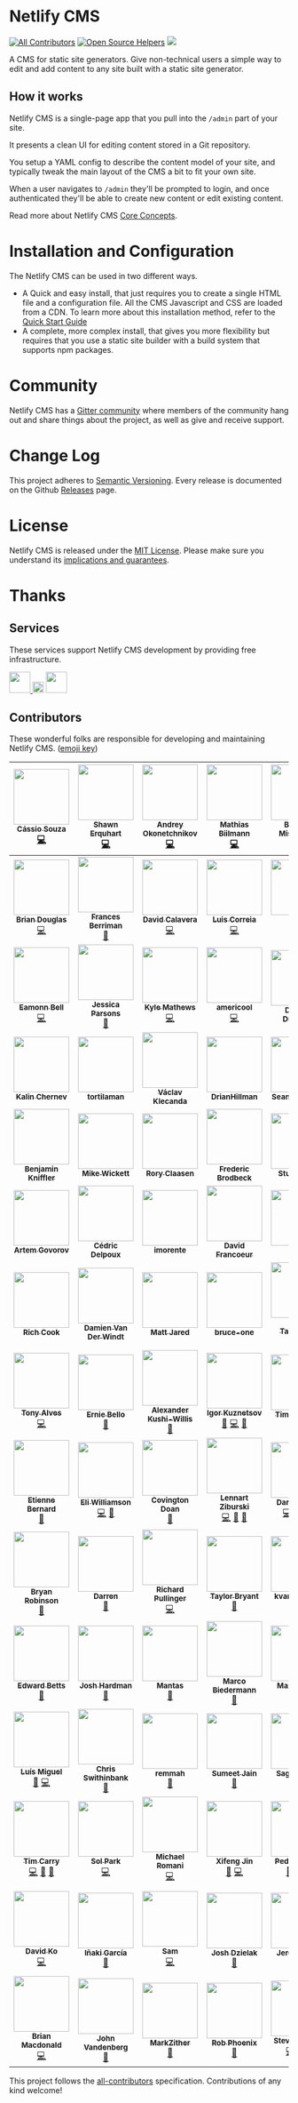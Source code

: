 # Netlify CMS
[![All Contributors](https://img.shields.io/badge/all_contributors-105-orange.svg)](#contributors)
[![Open Source Helpers](https://www.codetriage.com/netlify/netlify-cms/badges/users.svg)](https://www.codetriage.com/netlify/netlify-cms)
[![](https://badges.gitter.im/Join%20Chat.svg)](https://gitter.im/netlify/netlifycms)

A CMS for static site generators. Give non-technical users a simple way to edit
and add content to any site built with a static site generator.

## How it works

Netlify CMS is a single-page app that you pull into the `/admin` part of your site.

It presents a clean UI for editing content stored in a Git repository.

You setup a YAML config to describe the content model of your site, and typically
tweak the main layout of the CMS a bit to fit your own site.

When a user navigates to `/admin` they'll be prompted to login, and once authenticated
they'll be able to create new content or edit existing content.

Read more about Netlify CMS [Core Concepts](https://www.netlifycms.org/docs/intro/).

# Installation and Configuration

The Netlify CMS can be used in two different ways.

* A Quick and easy install, that just requires you to create a single HTML file and a configuration file. All the CMS Javascript and CSS are loaded from a CDN.
To learn more about this installation method, refer to the [Quick Start Guide](https://www.netlifycms.org/docs/quick-start/)
* A complete, more complex install, that gives you more flexibility but requires that you use a static site builder with a build system that supports npm packages.

# Community

Netlify CMS has a [Gitter community](https://gitter.im/netlify/netlifycms) where members of the community hang out and share things about the project, as well as give and receive support.

# Change Log

This project adheres to [Semantic Versioning](http://semver.org/).
Every release is documented on the Github [Releases](https://github.com/netlify/netlify-cms/releases) page.

# License

Netlify CMS is released under the [MIT License](LICENSE).
Please make sure you understand its [implications and guarantees](https://writing.kemitchell.com/2016/09/21/MIT-License-Line-by-Line.html).

# Thanks

## Services
These services support Netlify CMS development by providing free infrastructure.
<p>
  <a href="https://www.travis-ci.org">
    <img src="https://raw.githubusercontent.com/netlify/netlify-cms/master/img/travis.png" height="38"/>
  </a>
  <img src="https://spacergif.org/spacer.gif" width="20"/>
  <a href="https://www.browserstack.com">
    <img src="https://raw.githubusercontent.com/netlify/netlify-cms/master/img/browserstack.png" height="38"/>
  </a>
</p>

## Contributors
These wonderful folks are responsible for developing and maintaining Netlify CMS. ([emoji key](https://github.com/kentcdodds/all-contributors#emoji-key))

<!-- ALL-CONTRIBUTORS-LIST:START - Do not remove or modify this section -->
| [<img src="https://avatars2.githubusercontent.com/u/33676?v=4" width="100px;"/><br /><sub><b>Cássio Souza</b></sub>](https://twitter.com/cassiozen)<br />[💻](https://github.com/netlify/netlify-cms/commits?author=cassiozen "Code") | [<img src="https://avatars3.githubusercontent.com/u/2112202?v=4" width="100px;"/><br /><sub><b>Shawn Erquhart</b></sub>](https://erquh.art)<br />[💻](https://github.com/netlify/netlify-cms/commits?author=erquhart "Code") | [<img src="https://avatars3.githubusercontent.com/u/11071?v=4" width="100px;"/><br /><sub><b>Andrey Okonetchnikov</b></sub>](http://okonet.ru)<br />[💻](https://github.com/netlify/netlify-cms/commits?author=okonet "Code") | [<img src="https://avatars0.githubusercontent.com/u/6515?v=4" width="100px;"/><br /><sub><b>Mathias Biilmann</b></sub>](https://www.netlify.com)<br />[💻](https://github.com/netlify/netlify-cms/commits?author=biilmann "Code") | [<img src="https://avatars1.githubusercontent.com/u/1425133?v=4" width="100px;"/><br /><sub><b>Benaiah Mischenko</b></sub>](http://benaiah.me)<br />[💻](https://github.com/netlify/netlify-cms/commits?author=Benaiah "Code") | [<img src="https://avatars0.githubusercontent.com/u/2281080?v=4" width="100px;"/><br /><sub><b>Rafael Conde</b></sub>](http://rafaelconde.net)<br />[🎨](#design-rafaelconde "Design") [💻](https://github.com/netlify/netlify-cms/commits?author=rafaelconde "Code") | [<img src="https://avatars0.githubusercontent.com/u/2513147?v=4" width="100px;"/><br /><sub><b>Joseph Earl</b></sub>](http://josephearl.co.uk)<br />[💻](https://github.com/netlify/netlify-cms/commits?author=josephearl "Code") |
| :---: | :---: | :---: | :---: | :---: | :---: | :---: |
| [<img src="https://avatars2.githubusercontent.com/u/5713670?v=4" width="100px;"/><br /><sub><b>Brian Douglas</b></sub>](https://briandouglas.me/)<br />[💻](https://github.com/netlify/netlify-cms/commits?author=bdougie "Code") | [<img src="https://avatars3.githubusercontent.com/u/44568?v=4" width="100px;"/><br /><sub><b>Frances Berriman</b></sub>](https://fberriman.com)<br />[🎨](#design-phae "Design") | [<img src="https://avatars0.githubusercontent.com/u/1050?v=4" width="100px;"/><br /><sub><b>David Calavera</b></sub>](https://github.com/calavera)<br />[💻](https://github.com/netlify/netlify-cms/commits?author=calavera "Code") | [<img src="https://avatars0.githubusercontent.com/u/8883545?v=4" width="100px;"/><br /><sub><b>Luis Correia</b></sub>](https://luisc.pt)<br />[💻](https://github.com/netlify/netlify-cms/commits?author=lmcorreia "Code") | [<img src="https://avatars1.githubusercontent.com/u/20345941?v=4" width="100px;"/><br /><sub><b>Caleb</b></sub>](https://github.com/tech4him1)<br />[💻](https://github.com/netlify/netlify-cms/commits?author=tech4him1 "Code") | [<img src="https://avatars0.githubusercontent.com/u/3292160?v=4" width="100px;"/><br /><sub><b>Jerry Holmes</b></sub>](http://www.pagedragon.com)<br />[💻](https://github.com/netlify/netlify-cms/commits?author=jholmes033169 "Code") | [<img src="https://avatars0.githubusercontent.com/u/8377185?v=4" width="100px;"/><br /><sub><b>abumalick</b></sub>](https://github.com/abumalick)<br />[💻](https://github.com/netlify/netlify-cms/commits?author=abumalick "Code") |
| [<img src="https://avatars1.githubusercontent.com/u/4513526?v=4" width="100px;"/><br /><sub><b>Eamonn Bell</b></sub>](http://www.eamonnbell.com)<br />[💻](https://github.com/netlify/netlify-cms/commits?author=eamonnbell "Code") | [<img src="https://avatars2.githubusercontent.com/u/6111186?v=4" width="100px;"/><br /><sub><b>Jessica Parsons</b></sub>](https://github.com/verythorough)<br />[📖](https://github.com/netlify/netlify-cms/commits?author=verythorough "Documentation") | [<img src="https://avatars3.githubusercontent.com/u/71047?v=4" width="100px;"/><br /><sub><b>Kyle Mathews</b></sub>](https://www.bricolage.io)<br />[💻](https://github.com/netlify/netlify-cms/commits?author=KyleAMathews "Code") | [<img src="https://avatars1.githubusercontent.com/u/16258690?v=4" width="100px;"/><br /><sub><b>americool</b></sub>](https://github.com/americool)<br />[💻](https://github.com/netlify/netlify-cms/commits?author=americool "Code") | [<img src="https://avatars3.githubusercontent.com/u/3051737?v=4" width="100px;"/><br /><sub><b>Damien Duhamel</b></sub>](http://www.damienduhamel.fr)<br /> | [<img src="https://avatars1.githubusercontent.com/u/1188186?v=4" width="100px;"/><br /><sub><b>Julian Krispel-Samsel</b></sub>](http://reactrocket.com)<br /> | [<img src="https://avatars0.githubusercontent.com/u/6445815?v=4" width="100px;"/><br /><sub><b>Kevin McCormack</b></sub>](http://harlemsquirrel.github.io/)<br /> |
| [<img src="https://avatars3.githubusercontent.com/u/1923476?v=4" width="100px;"/><br /><sub><b>Kalin Chernev</b></sub>](https://github.com/kalinchernev)<br /> | [<img src="https://avatars2.githubusercontent.com/u/5018268?v=4" width="100px;"/><br /><sub><b>tortilaman</b></sub>](https://github.com/tortilaman)<br /> | [<img src="https://avatars0.githubusercontent.com/u/1184334?v=4" width="100px;"/><br /><sub><b>Václav Klecanda</b></sub>](http://www.vxk.cz)<br /> | [<img src="https://avatars0.githubusercontent.com/u/2983665?v=4" width="100px;"/><br /><sub><b>DrianHillman</b></sub>](http://drianhillman.me)<br /> | [<img src="https://avatars1.githubusercontent.com/u/1198032?v=4" width="100px;"/><br /><sub><b>Sean Crawford</b></sub>](https://github.com/seantcoyote)<br /> | [<img src="https://avatars1.githubusercontent.com/u/111932?v=4" width="100px;"/><br /><sub><b>Robert Riemann</b></sub>](http://blog.riemann.cc)<br /> | [<img src="https://avatars1.githubusercontent.com/u/4165105?v=4" width="100px;"/><br /><sub><b>Ben Berman</b></sub>](http://jygabyte.com)<br /> |
| [<img src="https://avatars3.githubusercontent.com/u/4349324?v=4" width="100px;"/><br /><sub><b>Benjamin Kniffler</b></sub>](https://github.com/bkniffler)<br /> | [<img src="https://avatars1.githubusercontent.com/u/845983?v=4" width="100px;"/><br /><sub><b>Mike Wickett</b></sub>](http://www.wickett.ca)<br /> | [<img src="https://avatars1.githubusercontent.com/u/2751799?v=4" width="100px;"/><br /><sub><b>Rory Claasen</b></sub>](http://roryclaasen.me)<br /> | [<img src="https://avatars3.githubusercontent.com/u/724844?v=4" width="100px;"/><br /><sub><b>Frederic Brodbeck</b></sub>](http://www.freder.io/)<br /> | [<img src="https://avatars2.githubusercontent.com/u/1245746?v=4" width="100px;"/><br /><sub><b>Stuart Dum</b></sub>](https://github.com/simplystuart)<br /> | [<img src="https://avatars0.githubusercontent.com/u/8184251?v=4" width="100px;"/><br /><sub><b>Ryan Watters</b></sub>](https://github.com/rdwatters)<br /> | [<img src="https://avatars3.githubusercontent.com/u/4315?v=4" width="100px;"/><br /><sub><b>Helder S Ribeiro</b></sub>](https://twitter.com/hsribei)<br /> |
| [<img src="https://avatars1.githubusercontent.com/u/979966?v=4" width="100px;"/><br /><sub><b>Artem Govorov</b></sub>](http://dm.gl)<br /> | [<img src="https://avatars3.githubusercontent.com/u/2683300?v=4" width="100px;"/><br /><sub><b>Cédric Delpoux</b></sub>](http://xuopled.netlify.com/)<br /> | [<img src="https://avatars3.githubusercontent.com/u/83225?v=4" width="100px;"/><br /><sub><b>imorente</b></sub>](https://github.com/imorente)<br /> | [<img src="https://avatars3.githubusercontent.com/u/5230460?v=4" width="100px;"/><br /><sub><b>David Francoeur</b></sub>](http://davidfrancoeur.com)<br /> | [<img src="https://avatars3.githubusercontent.com/u/1954977?v=4" width="100px;"/><br /><sub><b>Rusta</b></sub>](https://github.com/Rusta)<br /> | [<img src="https://avatars1.githubusercontent.com/u/1299786?v=4" width="100px;"/><br /><sub><b>Henrik Lau Eriksson</b></sub>](http://henrik.laueriksson.com)<br /> | [<img src="https://avatars0.githubusercontent.com/u/1294877?v=4" width="100px;"/><br /><sub><b>Kraig Walker</b></sub>](https://www.kraigwalker.com)<br /> |
| [<img src="https://avatars1.githubusercontent.com/u/2994311?v=4" width="100px;"/><br /><sub><b>Rich Cook</b></sub>](http://www.TalesofMurder.com)<br /> | [<img src="https://avatars3.githubusercontent.com/u/1309950?v=4" width="100px;"/><br /><sub><b>Damien Van Der Windt</b></sub>](https://github.com/damienvdw)<br /> | [<img src="https://avatars2.githubusercontent.com/u/1571899?v=4" width="100px;"/><br /><sub><b>Matt Jared</b></sub>](http://mattjared.github.io/)<br /> | [<img src="https://avatars1.githubusercontent.com/u/1100280?v=4" width="100px;"/><br /><sub><b>bruce-one</b></sub>](https://github.com/bruce-one)<br /> | [<img src="https://avatars3.githubusercontent.com/u/103008?v=4" width="100px;"/><br /><sub><b>Frank Taillandier</b></sub>](https://frank.taillandier.me)<br />[📖](https://github.com/netlify/netlify-cms/commits?author=DirtyF "Documentation") | [<img src="https://avatars0.githubusercontent.com/u/2936813?v=4" width="100px;"/><br /><sub><b>Aquib Master</b></sub>](http://aquibm.com/)<br />[💻](https://github.com/netlify/netlify-cms/commits?author=aquibm "Code") | [<img src="https://avatars0.githubusercontent.com/u/3147296?v=4" width="100px;"/><br /><sub><b>Eric Jinks</b></sub>](http://ericjinks.com)<br />[💻](https://github.com/netlify/netlify-cms/commits?author=Jinksi "Code") |
| [<img src="https://avatars3.githubusercontent.com/u/784848?v=4" width="100px;"/><br /><sub><b>Tony Alves</b></sub>](https://github.com/talves)<br />[💻](https://github.com/netlify/netlify-cms/commits?author=talves "Code") | [<img src="https://avatars3.githubusercontent.com/u/782?v=4" width="100px;"/><br /><sub><b>Ernie Bello</b></sub>](http://ern.me)<br />[🐛](https://github.com/netlify/netlify-cms/issues?q=author%3Aebello "Bug reports") | [<img src="https://avatars3.githubusercontent.com/u/6202476?v=4" width="100px;"/><br /><sub><b>Alexander Kushi-Willis</b></sub>](https://ackushiw.com)<br />[📖](https://github.com/netlify/netlify-cms/commits?author=ackushiw "Documentation") | [<img src="https://avatars3.githubusercontent.com/u/54089?v=4" width="100px;"/><br /><sub><b>Igor Kuznetsov</b></sub>](http://www.igk.ru)<br />[🐛](https://github.com/netlify/netlify-cms/issues?q=author%3Aigk1972 "Bug reports") [💻](https://github.com/netlify/netlify-cms/commits?author=igk1972 "Code") [🔌](#plugin-igk1972 "Plugin/utility libraries") | [<img src="https://avatars2.githubusercontent.com/u/1312538?v=4" width="100px;"/><br /><sub><b>Tim Erickson</b></sub>](http://neutyp.com)<br />[🎨](#design-neutyp "Design") | [<img src="https://avatars0.githubusercontent.com/u/871552?v=4" width="100px;"/><br /><sub><b>David Jones</b></sub>](http://davidejones.com)<br />[📖](https://github.com/netlify/netlify-cms/commits?author=davidejones "Documentation") | [<img src="https://avatars0.githubusercontent.com/u/27744332?v=4" width="100px;"/><br /><sub><b>Henrique Cavalieri</b></sub>](https://kaordica.com.br)<br />[📖](https://github.com/netlify/netlify-cms/commits?author=hcavalieri "Documentation") |
| [<img src="https://avatars0.githubusercontent.com/u/250958?v=4" width="100px;"/><br /><sub><b>Etienne Bernard</b></sub>](https://github.com/ebernard)<br />[📖](https://github.com/netlify/netlify-cms/commits?author=ebernard "Documentation") | [<img src="https://avatars3.githubusercontent.com/u/871660?v=4" width="100px;"/><br /><sub><b>Eli Williamson</b></sub>](http://eliwilliamson.com)<br />[💻](https://github.com/netlify/netlify-cms/commits?author=eliwilliamson "Code") [🎨](#design-eliwilliamson "Design") | [<img src="https://avatars0.githubusercontent.com/u/858837?v=4" width="100px;"/><br /><sub><b>Covington Doan</b></sub>](https://www.covingtondoan.com)<br />[📖](https://github.com/netlify/netlify-cms/commits?author=covingtondoan "Documentation") | [<img src="https://avatars3.githubusercontent.com/u/1299080?v=4" width="100px;"/><br /><sub><b>Lennart Ziburski</b></sub>](http://lennartziburski.com)<br />[💻](https://github.com/netlify/netlify-cms/commits?author=ziburski "Code") [🎨](#design-ziburski "Design") [📖](https://github.com/netlify/netlify-cms/commits?author=ziburski "Documentation") | [<img src="https://avatars1.githubusercontent.com/u/387640?v=4" width="100px;"/><br /><sub><b>Darrel O'Pry</b></sub>](http://darrelopry.com)<br />[💻](https://github.com/netlify/netlify-cms/commits?author=dopry "Code") [🚇](#infra-dopry "Infrastructure (Hosting, Build-Tools, etc)") [⚠️](https://github.com/netlify/netlify-cms/commits?author=dopry "Tests") | [<img src="https://avatars1.githubusercontent.com/u/13856868?v=4" width="100px;"/><br /><sub><b>Erin Symons</b></sub>](https://github.com/yourfrienderin)<br />[📖](https://github.com/netlify/netlify-cms/commits?author=yourfrienderin "Documentation") | [<img src="https://avatars0.githubusercontent.com/u/5200555?v=4" width="100px;"/><br /><sub><b>Austin Green</b></sub>](https://github.com/AustinGreen)<br />[📖](https://github.com/netlify/netlify-cms/commits?author=AustinGreen "Documentation") [💡](#example-AustinGreen "Examples") |
| [<img src="https://avatars2.githubusercontent.com/u/799360?v=4" width="100px;"/><br /><sub><b>Bryan Robinson</b></sub>](http://bryanlrobinson.com)<br />[📖](https://github.com/netlify/netlify-cms/commits?author=brob "Documentation") | [<img src="https://avatars1.githubusercontent.com/u/561983?v=4" width="100px;"/><br /><sub><b>Darren</b></sub>](https://github.com/dardub)<br />[📖](https://github.com/netlify/netlify-cms/commits?author=dardub "Documentation") | [<img src="https://avatars3.githubusercontent.com/u/576512?v=4" width="100px;"/><br /><sub><b>Richard Pullinger</b></sub>](http://www.richardpullinger.com)<br />[💻](https://github.com/netlify/netlify-cms/commits?author=rpullinger "Code") | [<img src="https://avatars1.githubusercontent.com/u/3718939?v=4" width="100px;"/><br /><sub><b>Taylor Bryant</b></sub>](https://taylorbryant.blog)<br />[📖](https://github.com/netlify/netlify-cms/commits?author=taylorbryant "Documentation") | [<img src="https://avatars3.githubusercontent.com/u/5881826?v=4" width="100px;"/><br /><sub><b>kvanerkelens</b></sub>](https://github.com/kvanerkelens)<br />[📖](https://github.com/netlify/netlify-cms/commits?author=kvanerkelens "Documentation") | [<img src="https://avatars1.githubusercontent.com/u/8291663?v=4" width="100px;"/><br /><sub><b>Patrick Sier</b></sub>](https://patsier.com/)<br />[💻](https://github.com/netlify/netlify-cms/commits?author=pjsier "Code") | [<img src="https://avatars2.githubusercontent.com/u/6132191?v=4" width="100px;"/><br /><sub><b>Christian Nolte</b></sub>](http://noltech.net)<br />[💻](https://github.com/netlify/netlify-cms/commits?author=drlogout "Code") |
| [<img src="https://avatars1.githubusercontent.com/u/3818?v=4" width="100px;"/><br /><sub><b>Edward Betts</b></sub>](http://edwardbetts.com/)<br />[📖](https://github.com/netlify/netlify-cms/commits?author=EdwardBetts "Documentation") | [<img src="https://avatars1.githubusercontent.com/u/8771435?v=4" width="100px;"/><br /><sub><b>Josh Hardman</b></sub>](https://github.com/jhardman0830)<br />[📖](https://github.com/netlify/netlify-cms/commits?author=jhardman0830 "Documentation") | [<img src="https://avatars0.githubusercontent.com/u/11616378?v=4" width="100px;"/><br /><sub><b>Mantas</b></sub>](https://behance.net/mistermantas)<br />[📖](https://github.com/netlify/netlify-cms/commits?author=mistermantas "Documentation") | [<img src="https://avatars0.githubusercontent.com/u/5244986?v=4" width="100px;"/><br /><sub><b>Marco Biedermann</b></sub>](https://www.marcobiedermann.com)<br />[📖](https://github.com/netlify/netlify-cms/commits?author=marcobiedermann "Documentation") | [<img src="https://avatars0.githubusercontent.com/u/7525670?v=4" width="100px;"/><br /><sub><b>Max Stoiber</b></sub>](https://mxstbr.blog/newsletter)<br />[📖](https://github.com/netlify/netlify-cms/commits?author=mxstbr "Documentation") | [<img src="https://avatars0.githubusercontent.com/u/89368?v=4" width="100px;"/><br /><sub><b>Vyacheslav Matyukhin</b></sub>](http://berekuk.ru)<br />[📖](https://github.com/netlify/netlify-cms/commits?author=berekuk "Documentation") | [<img src="https://avatars1.githubusercontent.com/u/9059048?v=4" width="100px;"/><br /><sub><b>jimmaaay</b></sub>](https://jimmythompson.me)<br />[💻](https://github.com/netlify/netlify-cms/commits?author=jimmaaay "Code") |
| [<img src="https://avatars3.githubusercontent.com/u/802086?v=4" width="100px;"/><br /><sub><b>Luís Miguel</b></sub>](https://github.com/Quicksaver)<br />[🐛](https://github.com/netlify/netlify-cms/issues?q=author%3AQuicksaver "Bug reports") [💻](https://github.com/netlify/netlify-cms/commits?author=Quicksaver "Code") | [<img src="https://avatars2.githubusercontent.com/u/357379?v=4" width="100px;"/><br /><sub><b>Chris Swithinbank</b></sub>](http://chrisswithinbank.net/)<br />[📖](https://github.com/netlify/netlify-cms/commits?author=delucis "Documentation") | [<img src="https://avatars3.githubusercontent.com/u/1262221?v=4" width="100px;"/><br /><sub><b>remmah</b></sub>](https://github.com/remmah)<br />[📖](https://github.com/netlify/netlify-cms/commits?author=remmah "Documentation") | [<img src="https://avatars2.githubusercontent.com/u/29388?v=4" width="100px;"/><br /><sub><b>Sumeet Jain</b></sub>](http://sumeetjain.com)<br />[📖](https://github.com/netlify/netlify-cms/commits?author=sumeetjain "Documentation") | [<img src="https://avatars2.githubusercontent.com/u/26816046?v=4" width="100px;"/><br /><sub><b>Sagar Khatri</b></sub>](https://github.com/ragasirtahk)<br />[📖](https://github.com/netlify/netlify-cms/commits?author=ragasirtahk "Documentation") [💡](#example-ragasirtahk "Examples") | [<img src="https://avatars0.githubusercontent.com/u/8182932?v=4" width="100px;"/><br /><sub><b>Kevin Doocey</b></sub>](https://www.dooceykev.in)<br />[💻](https://github.com/netlify/netlify-cms/commits?author=Doocey "Code") | [<img src="https://avatars0.githubusercontent.com/u/31023010?v=4" width="100px;"/><br /><sub><b>Swieckowski</b></sub>](https://www.linkedin.com/in/arthur-swieckowski/)<br />[💻](https://github.com/netlify/netlify-cms/commits?author=Swieckowski "Code") [📖](https://github.com/netlify/netlify-cms/commits?author=Swieckowski "Documentation") [⚠️](https://github.com/netlify/netlify-cms/commits?author=Swieckowski "Tests") |
| [<img src="https://avatars2.githubusercontent.com/u/283419?v=4" width="100px;"/><br /><sub><b>Tim Carry</b></sub>](http://www.pixelastic.com/)<br />[💻](https://github.com/netlify/netlify-cms/commits?author=pixelastic "Code") [🎨](#design-pixelastic "Design") [📖](https://github.com/netlify/netlify-cms/commits?author=pixelastic "Documentation") | [<img src="https://avatars0.githubusercontent.com/u/30510616?v=4" width="100px;"/><br /><sub><b>Sol Park</b></sub>](https://github.com/solpark)<br />[💻](https://github.com/netlify/netlify-cms/commits?author=solpark "Code") | [<img src="https://avatars0.githubusercontent.com/u/29218846?v=4" width="100px;"/><br /><sub><b>Michael Romani</b></sub>](https://github.com/MichaelRomani)<br />[💻](https://github.com/netlify/netlify-cms/commits?author=MichaelRomani "Code") | [<img src="https://avatars1.githubusercontent.com/u/15175868?v=4" width="100px;"/><br /><sub><b>Xifeng Jin</b></sub>](http://linkedin/in/xifengjin88)<br />[🐛](https://github.com/netlify/netlify-cms/issues?q=author%3Axifengjin88 "Bug reports") [💻](https://github.com/netlify/netlify-cms/commits?author=xifengjin88 "Code") | [<img src="https://avatars1.githubusercontent.com/u/372831?v=4" width="100px;"/><br /><sub><b>Pedro Duarte</b></sub>](http://pedroduarte.me)<br />[🐛](https://github.com/netlify/netlify-cms/issues?q=author%3Apeduarte "Bug reports") [💻](https://github.com/netlify/netlify-cms/commits?author=peduarte "Code") [📖](https://github.com/netlify/netlify-cms/commits?author=peduarte "Documentation") | [<img src="https://avatars1.githubusercontent.com/u/6064830?v=4" width="100px;"/><br /><sub><b>Antonio Argote</b></sub>](http://antonioargote.com)<br />[🎨](#design-Strangehill "Design") | [<img src="https://avatars3.githubusercontent.com/u/1479451?v=4" width="100px;"/><br /><sub><b>Kristaps Taube</b></sub>](https://www.ktaube.com)<br />[💻](https://github.com/netlify/netlify-cms/commits?author=ktaube "Code") |
| [<img src="https://avatars3.githubusercontent.com/u/26639499?v=4" width="100px;"/><br /><sub><b>David Ko</b></sub>](https://github.com/daveyko)<br />[💻](https://github.com/netlify/netlify-cms/commits?author=daveyko "Code") | [<img src="https://avatars3.githubusercontent.com/u/440562?v=4" width="100px;"/><br /><sub><b>Iñaki García</b></sub>](http://www.txorua.com)<br />[🎨](#design-igarbla "Design") | [<img src="https://avatars3.githubusercontent.com/u/27162255?v=4" width="100px;"/><br /><sub><b>Sam</b></sub>](https://github.com/gazebosx3)<br />[💻](https://github.com/netlify/netlify-cms/commits?author=gazebosx3 "Code") | [<img src="https://avatars1.githubusercontent.com/u/174777?v=4" width="100px;"/><br /><sub><b>Josh Dzielak</b></sub>](https://dzello.com)<br />[📖](https://github.com/netlify/netlify-cms/commits?author=dzello "Documentation") | [<img src="https://avatars0.githubusercontent.com/u/2193?v=4" width="100px;"/><br /><sub><b>Jeremy Bise</b></sub>](http://thosegeeks.com)<br />[📖](https://github.com/netlify/netlify-cms/commits?author=jeremybise "Documentation") | [<img src="https://avatars2.githubusercontent.com/u/13282103?v=4" width="100px;"/><br /><sub><b>terrierscript</b></sub>](https://terrierscript.com)<br />[💻](https://github.com/netlify/netlify-cms/commits?author=terrierscript "Code") | [<img src="https://avatars0.githubusercontent.com/u/3949335?v=4" width="100px;"/><br /><sub><b>Christopher Geary</b></sub>](https://twitter.com/crgeary)<br />[🔌](#plugin-crgeary "Plugin/utility libraries") |
| [<img src="https://avatars0.githubusercontent.com/u/23248886?v=4" width="100px;"/><br /><sub><b>Brian Macdonald</b></sub>](https://github.com/brianlmacdonald)<br />[💻](https://github.com/netlify/netlify-cms/commits?author=brianlmacdonald "Code") | [<img src="https://avatars1.githubusercontent.com/u/15092?v=4" width="100px;"/><br /><sub><b>John Vandenberg</b></sub>](https://jayvdb.github.io/)<br />[📖](https://github.com/netlify/netlify-cms/commits?author=jayvdb "Documentation") | [<img src="https://avatars2.githubusercontent.com/u/24911956?v=4" width="100px;"/><br /><sub><b>MarkZither</b></sub>](https://github.com/MarkZither)<br />[📖](https://github.com/netlify/netlify-cms/commits?author=MarkZither "Documentation") | [<img src="https://avatars1.githubusercontent.com/u/9257284?v=4" width="100px;"/><br /><sub><b>Rob Phoenix</b></sub>](https://www.robphoenix.com)<br />[📖](https://github.com/netlify/netlify-cms/commits?author=robphoenix "Documentation") | [<img src="https://avatars2.githubusercontent.com/u/3028764?v=4" width="100px;"/><br /><sub><b>Steve Lathrop</b></sub>](https://www.SteLa.io)<br />[💻](https://github.com/netlify/netlify-cms/commits?author=slathrop "Code") [📖](https://github.com/netlify/netlify-cms/commits?author=slathrop "Documentation") [💡](#example-slathrop "Examples") | [<img src="https://avatars0.githubusercontent.com/u/10004167?v=4" width="100px;"/><br /><sub><b>Maciej Matuszewski</b></sub>](https://github.com/maciejmatu)<br />[💻](https://github.com/netlify/netlify-cms/commits?author=maciejmatu "Code") | [<img src="https://avatars1.githubusercontent.com/u/3259517?v=4" width="100px;"/><br /><sub><b>Hasan Azizul Haque</b></sub>](https://hasanavi.me)<br />[💻](https://github.com/netlify/netlify-cms/commits?author=hasanavi "Code") [📖](https://github.com/netlify/netlify-cms/commits?author=hasanavi "Documentation") |
<!-- ALL-CONTRIBUTORS-LIST:END -->

This project follows the [all-contributors](https://github.com/kentcdodds/all-contributors) specification. Contributions of any kind welcome!

